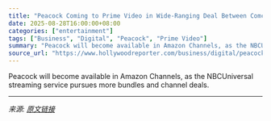 ```yaml
---
title: "Peacock Coming to Prime Video in Wide-Ranging Deal Between Comcast and Amazon"
date: 2025-08-28T16:00:00+08:00
categories: ["entertainment"]
tags: ["Business", "Digital", "Peacock", "Prime Video"]
summary: "Peacock will become available in Amazon Channels, as the NBCUniversal streaming service pursues more bundles and channel deals."
source_url: "https://www.hollywoodreporter.com/business/digital/peacock-amazon-prime-video-deal-comcast-1236355629/"
---
```


Peacock will become available in Amazon Channels, as the NBCUniversal streaming service pursues more bundles and channel deals.

---

*来源: [原文链接](https://www.hollywoodreporter.com/business/digital/peacock-amazon-prime-video-deal-comcast-1236355629/)*
